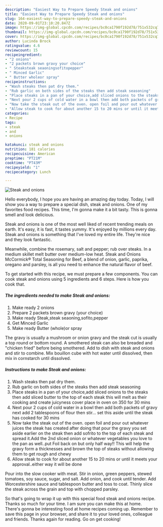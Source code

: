 ```yaml
---
description: "Easiest Way to Prepare Speedy Steak and onions"
title: "Easiest Way to Prepare Speedy Steak and onions"
slug: 164-easiest-way-to-prepare-speedy-steak-and-onions
date: 2020-09-01T23:10:20.847Z
image: https://img-global.cpcdn.com/recipes/bc0ca1790f192d78/751x532cq70/steak-and-onions-recipe-main-photo.jpg
thumbnail: https://img-global.cpcdn.com/recipes/bc0ca1790f192d78/751x532cq70/steak-and-onions-recipe-main-photo.jpg
cover: https://img-global.cpcdn.com/recipes/bc0ca1790f192d78/751x532cq70/steak-and-onions-recipe-main-photo.jpg
author: Lucinda Brock
ratingvalue: 4.6
reviewcount: 15
recipeingredient:
- "2 onions"
- "2 packets brown gravy your choice"
- " Steaksteak seaoningsofitopepper"
- " Minced Garlic"
- " Butter wholeor spray"
recipeinstructions:
- "Wash steaks then pat dry them."
- "Rub garlic on both sides of the steaks then add steak seasoning"
- "Place steaks in a pan of your choice,add sliced onions to the steaks then add sliced butter to the top of each steak this will melt as their cooking and create juicyness cover place in oven on 350 for 30 mins"
- "Next pour 2 cups of cold water in a bowl then add both packets of gravy next add 2 tablespoons of flour then stir... set this aside until the steak has cooked for 30 mins"
- "Now take the steak out of the oven. open foil and pour out whatever juices the steak has created after doing that pour the gravy you set aside earlier on the steak then add sofrito to the top of each steak and spread it.Add the 2nd sliced onion or whatever vegetables you love to the pan as well..put Foil back on but only half way!! This will help the gravy form a thicknesses and brown the top of steaks without allowing them to get rough and chewy"
- "Allow steak to cook for about another 15 to 20 mins or until it meets your approval..either way it will be done"
categories:
- Recipe
tags:
- steak
- and
- onions

katakunci: steak and onions 
nutrition: 181 calories
recipecuisine: American
preptime: "PT21M"
cooktime: "PT43M"
recipeyield: "1"
recipecategory: Lunch

---
```



![Steak and onions](https://img-global.cpcdn.com/recipes/bc0ca1790f192d78/751x532cq70/steak-and-onions-recipe-main-photo.jpg)

Hello everybody, I hope you are having an amazing day today. Today, I will show you a way to prepare a special dish, steak and onions. One of my favorites food recipes. This time, I'm gonna make it a bit tasty. This is gonna smell and look delicious.

Steak and onions is one of the most well liked of recent trending meals on earth. It's easy, it is fast, it tastes yummy. It's enjoyed by millions every day. Steak and onions is something that I've loved my entire life. They're nice and they look fantastic.

Meanwhile, combine the rosemary, salt and pepper; rub over steaks. In a medium skillet melt butter over medium-low heat. Steak and Onions McCormick® Total Seasoning for Beef, a blend of onion, garlic, paprika, oregano and parsley, is all you need to enhance the natural flavor of beef.


To get started with this recipe, we must prepare a few components. You can cook steak and onions using 5 ingredients and 6 steps. Here is how you cook that.

<!--inarticleads1-->

##### The ingredients needed to make Steak and onions:

1. Make ready 2 onions
1. Prepare 2 packets brown gravy (your choice)
1. Make ready  Steak,steak seaoning,sofito,pepper
1. Get  Minced Garlic
1. Make ready  Butter (whole)or spray


The gravy is usually a mushroom or onion gravy and the steak cut is usually a top round or bottom round. A smothered steak can also be breaded and &#34;chicken fried&#34; before being smothered. Add to dish with steak and onions and stir to combine. Mix bouillon cube with hot water until dissolved, then mix in cornstarch until dissolved. 

<!--inarticleads2-->

##### Instructions to make Steak and onions:

1. Wash steaks then pat dry them.
1. Rub garlic on both sides of the steaks then add steak seasoning
1. Place steaks in a pan of your choice,add sliced onions to the steaks then add sliced butter to the top of each steak this will melt as their cooking and create juicyness cover place in oven on 350 for 30 mins
1. Next pour 2 cups of cold water in a bowl then add both packets of gravy next add 2 tablespoons of flour then stir... set this aside until the steak has cooked for 30 mins
1. Now take the steak out of the oven. open foil and pour out whatever juices the steak has created after doing that pour the gravy you set aside earlier on the steak then add sofrito to the top of each steak and spread it.Add the 2nd sliced onion or whatever vegetables you love to the pan as well..put Foil back on but only half way!! This will help the gravy form a thicknesses and brown the top of steaks without allowing them to get rough and chewy
1. Allow steak to cook for about another 15 to 20 mins or until it meets your approval..either way it will be done


Pour into the slow cooker with meat. Stir in onion, green peppers, stewed tomatoes, soy sauce, sugar, and salt. Add onion, and cook until tender. Add Worcestershire sauce and tablespoon butter and toss to coat. Thinly slice the steak across the grain and top with chopped parsley. 

So that's going to wrap it up with this special food steak and onions recipe. Thanks so much for your time. I am sure you can make this at home. There's gonna be interesting food at home recipes coming up. Remember to save this page in your browser, and share it to your loved ones, colleague and friends. Thanks again for reading. Go on get cooking!
